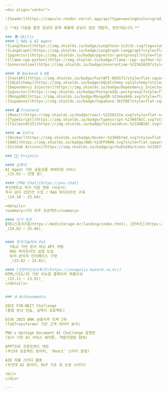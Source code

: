 ```yaml
---
<div align="center">

![header](https://capsule-render.vercel.app/api?type=waving&color=gradient&customColorList=10&height=200&section=header&text=Minseok's%20GitHub&fontSize=36&animation=fadeIn)

👏 **AI 기술을 통한 일상의 문제 해결에 관심이 많은 개발자, 강민석입니다.**  

### 📚 Skills
#### 🧠 RAG & AI Agent
![LangChain](https://img.shields.io/badge/LangChain-1c3c3c.svg?logo=langchain&logoColor=white&style=flat-square)
![LangGraph](https://img.shields.io/badge/LangGraph-langgraph?style=flat-square&logo=langgraph&logoColor=white&color=%23080808)
![pgvector](https://img.shields.io/badge/pgvector-postgresql?style=flat-square&logo=postgresql&logoColor=white&color=%234169E1)  
![llama-cpp-python](https://img.shields.io/badge/llama--cpp--python-%231B1F20?style=flat-square)
![onnxruntime](https://img.shields.io/badge/onnxruntime-%233A3A39?style=flat-square&logo=onnx&logoColor=%233A3A39&color=white)

#### 🛠️ Backend & DB
![FastAPI](https://img.shields.io/badge/FastAPI-005571?style=flat-square&logo=fastapi)
![SQLAlchemy](https://img.shields.io/badge/SQLAlchemy-sqlalchemy?style=flat-square&logo=sqlalchemy&logoColor=white&color=%23D71F00)
![Dependency Injector](https://img.shields.io/badge/Dependency_Injector-%2337A6FF?style=flat-square)  
![pgvector](https://img.shields.io/badge/PostgreSQL-postgresql?style=flat-square&logo=postgresql&logoColor=white&color=%234169E1)
![MongoDB](https://img.shields.io/badge/MongoDB-%234ea94b.svg?style=flat-square&logo=mongodb&logoColor=white)
![Supabase](https://img.shields.io/badge/Supabase-3ECF8E?style=flat-square&logo=supabase&logoColor=white)

#### 🖥️ Frontend
![React](https://img.shields.io/badge/react-%2320232a.svg?style=flat-square&logo=react&logoColor=%2361DAFB)
![TypeScript](https://img.shields.io/badge/typescript-%23007ACC.svg?style=flat-square&logo=typescript&logoColor=white)
![TailwindCSS](https://img.shields.io/badge/tailwindcss-%2338B2AC.svg?style=flat-square&logo=tailwind-css&logoColor=white)

#### ☁️ Infra
![Docker](https://img.shields.io/badge/docker-%230db7ed.svg?style=flat-square&logo=docker&logoColor=white)
![AWS](https://img.shields.io/badge/AWS-%23FF9900.svg?style=flat-square&logo=amazon-aws&logoColor=white)
![GitHub Actions](https://img.shields.io/badge/github%20actions-%232671E5.svg?style=flat-square&logo=githubactions&logoColor=white)

### 👨‍💻 Projects

#### 금쪽이
AI Agent 기반 금융상품 큐레이팅 서비스  
_(25.03 ~ 진행 중)_  

#### [PNU Chat](https://pnu.chat)  
부산대학교 학사 지원 챗봇 (비공식)    
학사 공지 15만건 수집 / RAG 파이프라인 구축  
_(24.10 ~ 25.04)_  

<details>
<summary>기타 외주 프로젝트</summary>

#### 단기 외주
[메디스토리지](https://medistorage.kr/landing/index.html), [한비즈](https://www.krbizcc.co.kr/) 등 웹 외주 작업  
_(24.02 ~ 25.06)_  


#### 한국기술허브 PoC 
  YOLO 기반 문서 파싱 API 개발  
  RAG 파이프라인 실험 도입  
  유저·관리자 인터페이스 구현  
  _(23.02 ~ 24.01)_  

#### [천안아산강소특구](https://innopolis-katech.re.kr/) 
HTML/CSS/JS 기반 리뉴얼 홈페이지 퍼블리싱  
_(22.11 ~ 23.01)_  
</details>


### 🌐 Achievements

2025 FIN:NECT Challenge  
(통합 본선 진출, 금쪽이 프로젝트)

DIVE 2025 BNK 금융지주 트랙 2위  
(TabTransformer 기반 고객 데이터 분석)

PNU x Upstage Document AI Challenge 운영진  
(문서 기반 AI 서비스 해커톤, 개발지원팀 참여)

APPTIVE 프론트엔드 멘토  
(부산대 프로젝트 동아리, `React` 스터디 운영)

AID 자율 스터디 활동  
(부산대 AI 동아리, NLP 기초 및 논문 스터디)

<br/>
</div>

---
```

